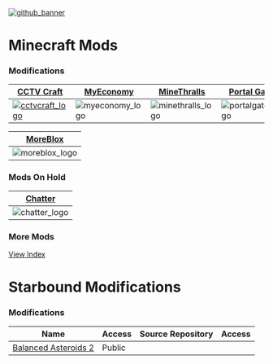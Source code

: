 [![github_banner](https://user-images.githubusercontent.com/47284617/196821530-75c52804-ca3c-4509-ae51-099b5aa9d1da.png)](https://github.com/northwesttrees-gaming)
# Minecraft Mods
### Modifications
| [CCTV Craft](https://github.com/northwesttrees-gaming/CCTV-Craft) | [MyEconomy](https://github.com/northwesttrees-gaming/MyEconomy) | [MineThralls](https://github.com/northwesttrees-gaming/MineThralls) | [Portal Gates](https://github.com/northwesttrees-gaming/PortalGates) | [Real Time Mod](https://github.com/northwesttrees-gaming/Real-Time-Mod) |
| --- | --- | --- | --- | --- |
| [![cctvcraft_logo](https://github-production-user-asset-6210df.s3.amazonaws.com/47284617/268430763-e9fe93da-0223-41ec-9763-8920d17d208a.png)](https://github.com/northwesttrees-gaming/CCTV-Craft) | ![myeconomy_logo](https://github.com/northwesttrees-gaming/.github/assets/47284617/10759e9d-f539-4342-9576-ce7c29e521e1) | ![minethralls_logo](https://github.com/northwesttrees-gaming/.github/assets/47284617/d3050611-20ba-4829-abc7-5822fda06f97) | ![portalgates_logo](https://github.com/northwesttrees-gaming/.github/assets/47284617/2996d541-1c65-4f6d-aa79-45e2e8e3f9be) | ![realtimemod_logo](https://github.com/northwesttrees-gaming/.github/assets/47284617/dc87f0b5-eaa6-460d-81fa-c60dc52c02e7) |

| [MoreBlox](https://github.com/northwesttrees-gaming/MoreBlox) |
| --- |
| ![moreblox_logo](https://github.com/northwesttrees-gaming/.github/assets/47284617/229963d5-8d5f-477a-9ae0-a34c018a50ba)

### Mods On Hold
| [Chatter](https://github.com/northwesttrees-gaming/Chatter) |
| --- |
| ![chatter_logo](https://github.com/northwesttrees-gaming/.github/assets/47284617/93f4e0c1-0b41-472b-8122-6cfe807463d8)

### More Mods
[View Index](https://github.com/northwesttrees-gaming/.github/blob/main/minecraft-mods.md)

# Starbound Modifications
### Modifications
| Name | Access | Source Repository | Access |
| --- | --- | --- | --- |
| [Balanced Asteroids 2](https://github.com/northwesttrees-gaming/Balanced-Asteroids-2) | Public | | |
